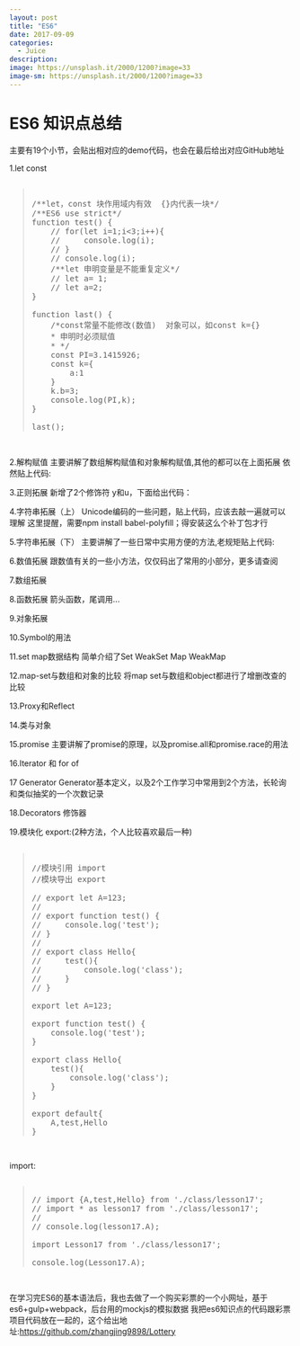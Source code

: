 ```yaml
---
layout: post
title: "ES6"
date: 2017-09-09
categories:
  - Juice
description: 
image: https://unsplash.it/2000/1200?image=33
image-sm: https://unsplash.it/2000/1200?image=33
---
```


<h1>
ES6 知识点总结
</h1>

<p>主要有19个小节，会贴出相对应的demo代码，也会在最后给出对应GitHub地址</p>

1.let const
<pre>
<blockquote>
/**let，const 块作用域内有效  {}内代表一块*/
/**ES6 use strict*/
function test() {
    // for(let i=1;i<3;i++){
    //     console.log(i);
    // }
    // console.log(i);
    /**let 申明变量是不能重复定义*/
    // let a= 1;
    // let a=2;
}

function last() {
    /*const常量不能修改(数值)  对象可以，如const k={}
    * 申明时必须赋值
    * */
    const PI=3.1415926;
    const k={
        a:1
    }
    k.b=3;
    console.log(PI,k);
}

last();
</blockquote>
</pre>
2.解构赋值
主要讲解了数组解构赋值和对象解构赋值,其他的都可以在上面拓展
依然贴上代码:

3.正则拓展
新增了2个修饰符 y和u，下面给出代码：

4.字符串拓展（上）
Unicode编码的一些问题，贴上代码，应该去敲一遍就可以理解
这里提醒，需要npm install babel-polyfill；得安装这么个补丁包才行

5.字符串拓展（下）
主要讲解了一些日常中实用方便的方法,老规矩贴上代码:

6.数值拓展
跟数值有关的一些小方法，仅仅码出了常用的小部分，更多请查阅

7.数组拓展

8.函数拓展
箭头函数，尾调用...

9.对象拓展

10.Symbol的用法

11.set map数据结构
简单介绍了Set WeakSet Map WeakMap

12.map-set与数组和对象的比较
将map set与数组和object都进行了增删改查的比较

13.Proxy和Reflect

14.类与对象

15.promise
主要讲解了promise的原理，以及promise.all和promise.race的用法

16.Iterator 和 for of

17 Generator
Generator基本定义，以及2个工作学习中常用到2个方法，长轮询和类似抽奖的一个次数记录

18.Decorators
修饰器

19.模块化
export:(2种方法，个人比较喜欢最后一种)
<pre>
<blockquote>
//模块引用 import
//模块导出 export

// export let A=123;
//
// export function test() {
//     console.log('test');
// }
//
// export class Hello{
//     test(){
//         console.log('class');
//     }
// }

export let A=123;

export function test() {
    console.log('test');
}

export class Hello{
    test(){
        console.log('class');
    }
}

export default{
    A,test,Hello
}
</blockquote>
</pre>

import:
<pre>
<blockquote>
// import {A,test,Hello} from './class/lesson17';
// import * as lesson17 from './class/lesson17';
//
// console.log(lesson17.A);

import Lesson17 from './class/lesson17';

console.log(Lesson17.A);
</blockquote>
</pre>

在学习完ES6的基本语法后，我也去做了一个购买彩票的一个小网址，基于es6+gulp+webpack，后台用的mockjs的模拟数据
我把es6知识点的代码跟彩票项目代码放在一起的，这个给出地址:<https://github.com/zhangjing9898/Lottery>
